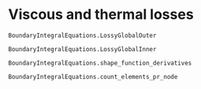 # Viscous and thermal losses
```@docs
BoundaryIntegralEquations.LossyGlobalOuter
```

```@docs
BoundaryIntegralEquations.LossyGlobalInner
```

```@docs
BoundaryIntegralEquations.shape_function_derivatives
```

```@docs
BoundaryIntegralEquations.count_elements_pr_node
```

